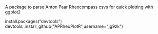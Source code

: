 A package to parse Anton Paar Rheocompass csvs for quick plotting with ggplot2<br/>

install.packages("devtools")<br/>
devtools::install_github("APRheoPlotR",username="jg9zk")

